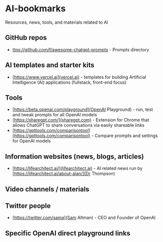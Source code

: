 # AI-bookmarks
Resources, news, tools, and materials related to AI

## GitHub repos
- [ttps://github.com/f/awesome-chatgpt-prompts](awesome-chatgpt-prompts) - Prompts directory

## AI templates and starter kits
- [https://www.vercel.ai](vercel.ai) - templates for building Artificial Intelligence (AI) applications (fullstack, front-end focus)

## Tools
- [https://beta.openai.com/playground](OpenAI Playground) - run, test and tweak prompts for all OpenAI models
- [https://sharegpt.com/](sharegpt.com) - Extension for Chrome that allows ChatGPT to share conversations via easily shareable links
- [https://gpttools.com/comparisontool](https://gpttools.com/comparisontool) - Compare prompts and settings for OpenAI models

## Information websites (news, blogs, articles)
- [https://lifearchitect.ai/](lifearchitect.ai) - AI related news run by [https://lifearchitect.ai/about-alan/](Dr Thompson)


## Video channels / materials 


## Twitter people
- [https://twitter.com/sama](Sam Altman) - CEO and Founder of OpenAI


## Specific OpenAI direct playground links
